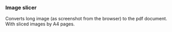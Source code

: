 ### Image slicer

Converts long image (as screenshot from the browser) to the pdf document. 
With sliced images by A4 pages.